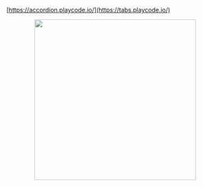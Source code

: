 [https://accordion.playcode.io/](https://tabs.playcode.io/)
<p align="center"> <img src="https://github.com/vanusquarm/react-ui-components/blob/master/Accordion/tabs.PNG" width="375"> </p>
